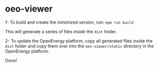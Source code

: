 # oeo-viewer

1- To build and create the minimized version, run:
`npm run build`

This will generate a series of files inside the `dist` folder. 

2- To update the OpenEnergy platform, copy all generated files inside the `dist` folder and copy them over into the `oeo-viewer/static` directory in the OpenEnergy platform.

Done!



